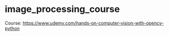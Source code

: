# image_processing_course

Course: https://www.udemy.com/hands-on-computer-vision-with-opencv-python
